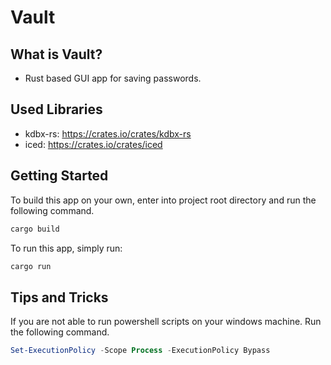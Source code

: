 # Vault
## What is Vault?
- Rust based GUI app for saving passwords.
## Used Libraries
- kdbx-rs: https://crates.io/crates/kdbx-rs
- iced: https://crates.io/crates/iced
## Getting Started
To build this app on your own, enter into project root directory and run the following command.
```bash
cargo build
```
To run this app, simply run:
```bash
cargo run
```
## Tips and Tricks
If you are not able to run powershell scripts on your windows machine.
Run the following command.
```powershell
Set-ExecutionPolicy -Scope Process -ExecutionPolicy Bypass
```